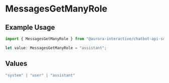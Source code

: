 # MessagesGetManyRole

## Example Usage

```typescript
import { MessagesGetManyRole } from "@aurora-interactive/chatbot-api-sdk/models/operations";

let value: MessagesGetManyRole = "assistant";
```

## Values

```typescript
"system" | "user" | "assistant"
```